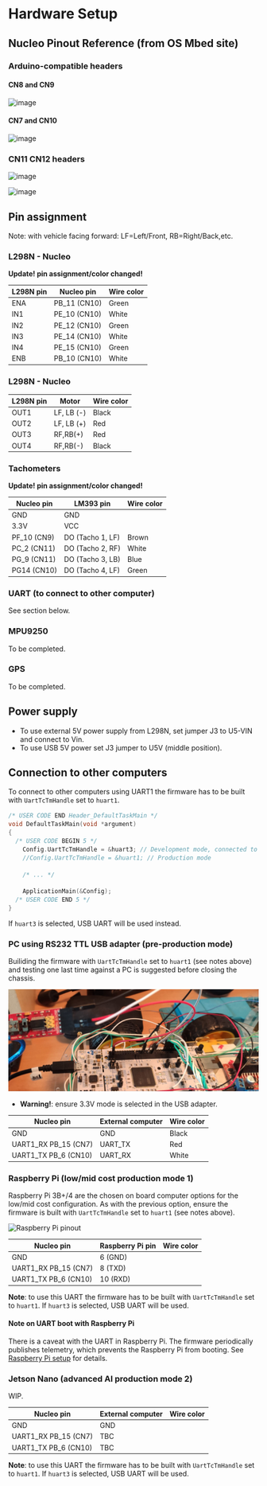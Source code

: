 Hardware Setup
==============


Nucleo Pinout Reference (from OS Mbed site)
-------------------------------------------

### Arduino-compatible headers

#### CN8 and CN9

![image](https://os.mbed.com/media/uploads/jeromecoutant/nucleo_f767zi_zio_left_2020_3_30.png)

#### CN7 and CN10

![image](https://os.mbed.com/media/uploads/jeromecoutant/nucleo_f767zi_zio_right_2020_3_30.png)

### CN11 CN12 headers

![image](https://os.mbed.com/media/uploads/jeromecoutant/nucleo_f767zi_morpho_left_2020_3_30.png)

![image](https://os.mbed.com/media/uploads/jeromecoutant/nucleo_f767zi_morpho_right_2020_3_30.png)

Pin assignment
--------------

Note: with vehicle facing forward: LF=Left/Front, RB=Right/Back,etc.

### L298N - Nucleo

**Update! pin assignment/color changed!**

| L298N pin | Nucleo pin   | Wire color |
| --------- | ------------ | ---------- |
| ENA       | PB_11 (CN10) | Green      |
| IN1       | PE_10 (CN10) | White      |
| IN2       | PE_12 (CN10) | Green      |
| IN3       | PE_14 (CN10) | White      |
| IN4       | PE_15 (CN10) | Green      |
| ENB       | PB_10 (CN10) | White      |

### L298N - Nucleo

| L298N pin | Motor      | Wire color     |
| --------- | ---------- | -------------- |
| OUT1      | LF, LB (-) | Black          |
| OUT2      | LF, LB (+) | Red            |
| OUT3      | RF,RB(+)   | Red            |
| OUT4      | RF,RB(-)   | Black          |

### Tachometers

**Update! pin assignment/color changed!**

| Nucleo pin    | LM393 pin            | Wire color |
| ------------- | -------------------- | ---------- |
| GND           | GND                  |            |
| 3.3V          | VCC                  |            |
| PF_10 (CN9)   | DO (Tacho 1, LF)     | Brown      |
| PC_2  (CN11)  | DO (Tacho 2, RF)     | White      |
| PG_9  (CN11)  | DO (Tacho  3, LB)    | Blue       |
| PG14  (CN10)  | DO (Tacho 4, LF)     | Green      |


### UART (to connect to other computer)

See section below.

### MPU9250

To be completed.

### GPS

To be completed.

Power supply
------------

- To use external 5V power supply from L298N, set jumper J3 to U5-VIN and connect to Vin.
- To use USB 5V power set J3 jumper to U5V (middle position).

Connection to other computers
-----------------------------

To connect to other computers using UART1 the firmware has to be built with `UartTcTmHandle`  set to `huart1`. 

~~~c++
/* USER CODE END Header_DefaultTaskMain */
void DefaultTaskMain(void *argument)
{
  /* USER CODE BEGIN 5 */
    Config.UartTcTmHandle = &huart3; // Development mode, connected to USB/debbuger.
    //Config.UartTcTmHandle = &huart1; // Production mode
    
    /* ... */
    
    ApplicationMain(&Config);
  /* USER CODE END 5 */
}
~~~

If `huart3` is selected, USB UART will be used instead.

### PC using RS232 TTL USB adapter (pre-production mode)

Builiding the firmware with  `UartTcTmHandle` set to `huart1` (see notes above) and testing one last time against a PC is suggested before closing the chassis.

![img](./Assets/USBUARTAdapter.jpeg)


- **Warning!**: ensure 3.3V mode is selected in the USB adapter.

| Nucleo pin           | External computer    | Wire color |
| -------------------- | -------------------- | ---------- |
| GND                  | GND                  | Black      |
| UART1_RX PB_15 (CN7) | UART_TX              | Red        |
| UART1_TX PB_6 (CN10) | UART_RX              | White      |

### Raspberry Pi (low/mid cost production mode 1)

Raspberry Pi 3B+/4 are the chosen on board computer options for the low/mid cost configuration. As with the previous option, ensure the firmware is built with  `UartTcTmHandle` set to `huart1` (see notes above).

![Raspberry Pi pinout](https://www.raspberrypi.com/documentation/computers/images/GPIO-Pinout-Diagram-2.png)

| Nucleo pin           | Raspberry Pi pin     | Wire color |
| -------------------- | -------------------- | ---------- |
| GND                  | 6 (GND)              |            |
| UART1_RX PB_15 (CN7) | 8 (TXD)              |            |
| UART1_TX PB_6 (CN10) | 10 (RXD)             |            |

**Note**: to use this UART the firmware has to be built with `UartTcTmHandle`  set to `huart1`. If `huart3` is selected, USB UART will be used.

#### Note on UART boot with Raspberry Pi

There is a caveat with the UART in Raspberry Pi. The firmware periodically publishes telemetry, which prevents the Raspberry Pi from booting. See [Raspberry Pi setup](RaspberryPiSetup.md) for details.


### Jetson Nano (advanced AI production mode 2)

WIP.

| Nucleo pin           | External computer    | Wire color |
| -------------------- | -------------------- | ---------- |
| GND                  | GND                  |            |
| UART1_RX PB_15 (CN7) | TBC                  |            |
| UART1_TX PB_6 (CN10) | TBC                  |            |

**Note**: to use this UART the firmware has to be built with `UartTcTmHandle`  set to `huart1`. If `huart3` is selected, USB UART will be used.


